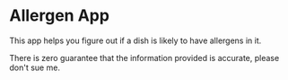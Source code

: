 # Allergen App

This app helps you figure out if a dish is likely to have allergens in it.

There is zero guarantee that the information provided is accurate, please don't sue me.
